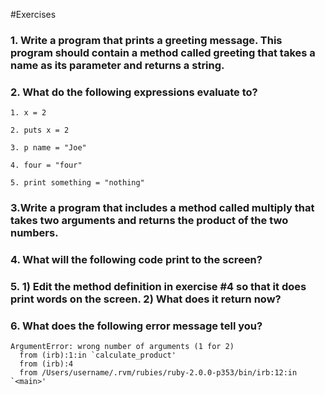 #Exercises

### 1. Write a program that prints a greeting message. This program should contain a method called greeting that takes a name as its parameter and returns a string.

### 2. What do the following expressions evaluate to?
```
1. x = 2

2. puts x = 2

3. p name = "Joe"

4. four = "four"

5. print something = "nothing"
```

### 3.Write a program that includes a method called multiply that takes two arguments and returns the product of the two numbers.

### 4. What will the following code print to the screen?

### 5. 1) Edit the method definition in exercise #4 so that it does print words on the screen. 2) What does it return now?

### 6. What does the following error message tell you?
```
ArgumentError: wrong number of arguments (1 for 2)
  from (irb):1:in `calculate_product'
  from (irb):4
  from /Users/username/.rvm/rubies/ruby-2.0.0-p353/bin/irb:12:in `<main>'
 ```
